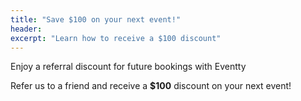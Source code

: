 ```yaml
---
title: "Save $100 on your next event!"
header:
excerpt: "Learn how to receive a $100 discount"
---
```


Enjoy a referral discount for future bookings with Eventty

Refer us to a friend and receive a **$100** discount on your next event!

<img src="{{ site.url }}{{ site.baseurl }}/images/offer.jpg" alt="">
